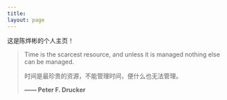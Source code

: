 ```yaml
---
title:
layout: page
---
```


这是陈烨彬的个人主页！

<blockquote class="blockquote-center">

<p>Time is the scarcest resource, and unless it is managed nothing else can be managed.</p>
<p>时间是最珍贵的资源，不能管理时间，便什么也无法管理。</p>
<p><strong> —— Peter F. Drucker</strong></p>
</blockquote>

